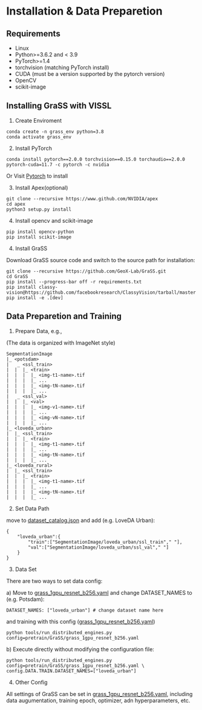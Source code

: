 # Installation & Data Preparetion

## Requirements

* Linux
* Python>=3.6.2 and < 3.9
* PyTorch>=1.4
* torchvision (matching PyTorch install)
* CUDA (must be a version supported by the pytorch version)
* OpenCV
* scikit-image

## Installing GraSS with VISSL

1. Create Enviroment
```
conda create -n grass_env python=3.8
conda activate grass_env
```
2. Install PyTorch
```
conda install pytorch==2.0.0 torchvision==0.15.0 torchaudio==2.0.0 pytorch-cuda=11.7 -c pytorch -c nvidia
```
Or Visit [Pytorch](https://pytorch.org/) to install

3. Install Apex(optional)
```
git clone --recursive https://www.github.com/NVIDIA/apex
cd apex
python3 setup.py install
```

4. Install opencv and scikit-image
```
pip install opencv-python
pip install scikit-image
```

4. Install GraSS

Download GraSS source code and switch to the source path for installation:

```
git clone --recursive https://github.com/GeoX-Lab/GraSS.git
cd GraSS
pip install --progress-bar off -r requirements.txt
pip install classy-vision@https://github.com/facebookresearch/ClassyVision/tarball/master
pip install -e .[dev]
```

## Data Preparetion and Training

1. Prepare Data, e.g.,

(The data is organized with ImageNet style)
```
SegmentationImage
|_ <potsdam>
|   _ <ssl_train>
|  |  |_ <train>
|  |  |  |_ <img-t1-name>.tif
|  |  |  |_ ...
|  |  |  |_ <img-tN-name>.tif
|  |  |  |_ ...
|   _ <ssl_val>
|  |  |_ <val>
|  |  |  |_ <img-v1-name>.tif
|  |  |  |_ ...
|  |  |  |_ <img-vN-name>.tif
|  |  |  |_ ...
|_ <loveda_urban>
|  |_ <ssl_train>
|  |  |_ <train>
|  |  |  |_ <img-t1-name>.tif
|  |  |  |_ ...
|  |  |  |_ <img-tN-name>.tif
|  |  |  |_ ...
|_ <loveda_rural>
|  |_ <ssl_train>
|  |  |_ <train>
|  |  |  |_ <img-t1-name>.tif
|  |  |  |_ ...
|  |  |  |_ <img-tN-name>.tif
|  |  |  |_ ...
```
2. Set Data Path

move to [dataset_catalog.json](../configs/config/dataset_catalog.json) and add (e.g. LoveDA Urban):
```
{
    "loveda_urban":{
        "train":["SegmentationImage/loveda_urban/ssl_train"," "],
        "val":["SegmentationImage/loveda_urban/ssl_val"," "]
    }
}
```
3. Data Set

There are two ways to set data config:

a) Move to [grass_1gpu_resnet_b256.yaml](../configs/config/pretrain/GraSS/grass_1gpu_resnet_b256.yaml) and change DATASET_NAMES to (e.g. Potsdam):
```
DATASET_NAMES: ["loveda_urban"] # change dataset name here
```
and training with this config ([grass_1gpu_resnet_b256.yaml](../configs/config/pretrain/GraSS/grass_1gpu_resnet_b256.yaml))
```
python tools/run_distributed_engines.py config=pretrain/GraSS/grass_1gpu_resnet_b256.yaml
```
b) Execute directly without modifying the configuration file:
```
python tools/run_distributed_engines.py config=pretrain/GraSS/grass_1gpu_resnet_b256.yaml \
config.DATA.TRAIN.DATASET_NAMES=["loveda_urban"]
```

4. Other Config

All settings of GraSS can be set in [grass_1gpu_resnet_b256.yaml](../configs/config/pretrain/GraSS/grass_1gpu_resnet_b256.yaml), including data augumentation, training epoch, optimizer, adn hyperparameters, etc.
